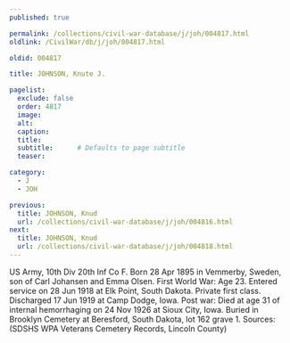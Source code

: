 ```yaml
---
published: true

permalink: /collections/civil-war-database/j/joh/004817.html
oldlink: /CivilWar/db/j/joh/004817.html

oldid: 004817

title: JOHNSON, Knute J.

pagelist:
  exclude: false
  order: 4817
  image: 
  alt:
  caption:
  title:
  subtitle:      # Defaults to page subtitle
  teaser:

category: 
  - J 
  - JOH

previous:
  title: JOHNSON, Knud
  url: /collections/civil-war-database/j/joh/004816.html  
next:
  title: JOHNSON, Knud
  url: /collections/civil-war-database/j/joh/004818.html   
---
```

US Army, 10th Div 20th Inf Co F. Born 28 Apr 1895 in Vemmerby, Sweden, son of Carl Johansen and Emma Olsen. First World War: Age 23. Entered service on 28 Jun 1918 at Elk Point, South Dakota. Private first class. Discharged 17 Jun 1919 at Camp Dodge, Iowa. Post war: Died at age 31 of internal hemorrhaging on 24 Nov 1926 at Sioux City, Iowa. Buried in Brooklyn Cemetery at Beresford, South Dakota, lot 162 grave 1. Sources: (SDSHS WPA Veterans Cemetery Records, Lincoln County)